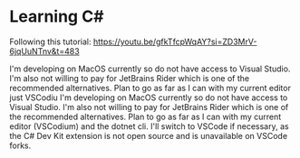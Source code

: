 # Learning C#

Following this tutorial: https://youtu.be/gfkTfcpWqAY?si=ZD3MrV-6jqUuNTnv&t=483

I'm developing on MacOS currently so do not have access to Visual Studio. I'm also not willing to pay for JetBrains Rider which is one of the recommended alternatives. Plan to go as far as I can with my current editor just VSCodiu
I'm developing on MacOS currently so do not have access to Visual Studio. I'm also not willing to pay for JetBrains Rider which is one of the recommended alternatives. Plan to go as far as I can with my current editor (VSCodium) and the dotnet cli. I'll switch to VSCode if necessary, as the C# Dev Kit extension is not open source and is unavailable on VSCode forks.
